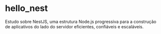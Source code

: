 # hello_nest
Estudo sobre NestJS, uma estrutura Node.js progressiva para a construção de aplicativos do lado do servidor eficientes, confiáveis ​​e escaláveis.
